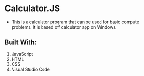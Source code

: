 # Calculator.JS
- This is a calculator program that can be used for basic compute problems. It is based off calculator app on Windows.

## Built With:
1. JavaScript
2. HTML
3. CSS
4. Visual Studio Code
